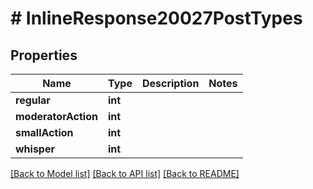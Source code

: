 # # InlineResponse20027PostTypes

## Properties

Name | Type | Description | Notes
------------ | ------------- | ------------- | -------------
**regular** | **int** |  |
**moderatorAction** | **int** |  |
**smallAction** | **int** |  |
**whisper** | **int** |  |

[[Back to Model list]](../../README.md#models) [[Back to API list]](../../README.md#endpoints) [[Back to README]](../../README.md)
